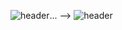 ![header](https://capsule-render.vercel.app/api?type=wave&color=auto&height=300&section=header&text=Jaeyeong%20Github&fontSize=90)...
-->
![header](https://capsule-render.vercel.app/api?type=Waving&color=auto&height=450&section=header&text=Welcome-nl-Jaeyeong%20Github&fontSize=90)
